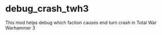 # debug_crash_twh3
This mod helps debug which faction causes end turn crash in Total War Warhammer 3
